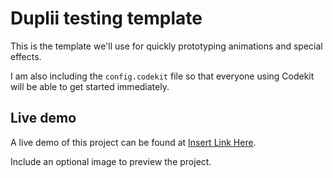 # Duplii testing template

This is the template we'll use for quickly prototyping animations and special effects.

I am also including the `config.codekit` file so that everyone using Codekit will be able to get started immediately.

## Live demo

A live demo of this project can be found at [Insert Link Here](http://duplii.com/ "Duplii | We Make Duplication Happen").

Include an optional image to preview the project.